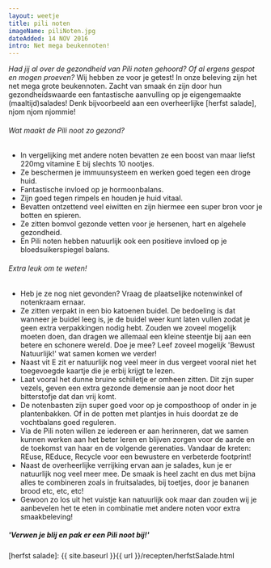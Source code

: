 ```yaml
---
layout: weetje
title: pili noten
imageName: piliNoten.jpg
dateAdded: 14 NOV 2016
intro: Net mega beukennoten!
---
```


*Had jij al over de gezondheid van Pili noten gehoord? Of al ergens gespot en mogen proeven?*
Wij hebben ze voor je getest! In onze beleving zijn het net mega grote beukennoten. Zacht van smaak én zijn door hun gezondheidswaarde een fantastische aanvulling op je eigengemaakte (maaltijd)salades! Denk bijvoorbeeld aan een overheerlijke [herfst salade], njom njom njommie!

###### Wat maakt de Pili noot zo gezond?

* In vergelijking met andere noten bevatten ze een boost van maar liefst 220mg vitamine E bij slechts 10 nootjes.
* Ze beschermen je immuunsysteem en werken goed tegen een droge huid.
* Fantastische invloed op je hormoonbalans.
* Zijn goed tegen rimpels en houden je huid vitaal.
* Bevatten ontzettend veel eiwitten en zijn hiermee een super bron voor je botten en spieren.
* Ze zitten bomvol gezonde vetten voor je hersenen, hart en algehele gezondheid.
* En Pili noten hebben natuurlijk ook een positieve invloed op je bloedsuikerspiegel balans.

###### Extra leuk om te weten!

* Heb je ze nog niet gevonden? Vraag de plaatselijke notenwinkel of notenkraam ernaar.
* Ze zitten verpakt in een bio katoenen buidel. De bedoeling is dat wanneer je buidel leeg is, je de buidel weer kunt laten vullen zodat je geen extra verpakkingen nodig hebt. Zouden we zoveel mogelijk moeten doen, dan dragen we allemaal een kleine steentje bij aan een betere en schonere wereld. Doe je mee? Leef zoveel mogelijk 'Bewust Natuurlijk!' wat samen komen we verder!
* Naast vit E zit er natuurlijk nog veel meer in dus vergeet vooral niet het toegevoegde kaartje die je erbij krijgt te lezen.
* Laat vooral het dunne bruine schilletje er omheen zitten. Dit zijn super vezels, geven een extra gezonde demensie aan je noot door het bitterstofje dat dan vrij komt.
* De notenbasten zijn super goed voor op je composthoop of onder in je plantenbakken. Of in de potten met plantjes in huis doordat ze de vochtbalans goed reguleren.
* Via de Pili noten willen ze iedereen er aan herinneren, dat we samen kunnen werken aan het beter leren en blijven zorgen voor de aarde en de toekomst van haar en de volgende gerenaties. Vandaar de kreten: REuse, REduce, Recycle voor een bewustere en verbeterde footprint!
* Naast de overheerlijke verrijking ervan aan je salades, kun je er natuurlijk nog veel meer mee. De smaak is heel zacht en dus met bijna alles te combineren zoals in fruitsalades, bij toetjes, door je bananen brood etc, etc, etc!
* Gewoon zo los uit het vuistje kan natuurlijk ook maar dan zouden wij je aanbevelen het te eten in combinatie met andere noten voor extra smaakbeleving!

##### ​'Verwen je blij en pak er een Pili noot bij!'

[herfst salade]: {{ site.baseurl }}{{ url }}/recepten/herfstSalade.html
